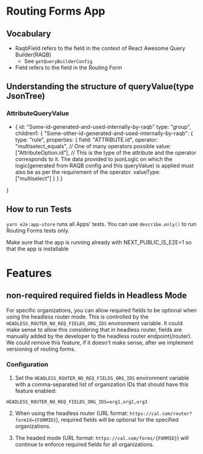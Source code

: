 # Routing Forms App

## Vocabulary
- RaqbField refers to the field in the context of React Awesome Query Builder(RAQB)
    - See `getQueryBuilderConfig`
- Field refers to the field in the Routing Form


## Understanding the structure of queryValue(type JsonTree)

### AttributeQueryValue
- {
    id: "Some-id-generated-and-used-internally-by-raqb"
    type: "group",
    children1: {
        "Some-other-id-generated-and-used-internally-by-raqb": {
            type: "rule",
            properties: {
                field: "ATTRIBUTE.id",
                operator: "multiselect_equals", // One of many operators possible
                value: ["AttributeOption.id"],
                // This is the type of the attribute and the operator corresponds to it. The data provided to jsonLogic on which the logic(generated from RAQB config and this queryValue) is applied must also be as per the requirement of the operator.
                valueType: ["multiselect"] 
            }
        }
    }
    
}

## How to run Tests

`yarn e2e:app-store` runs all Apps' tests. You can use `describe.only()` to run Routing Forms tests only.

Make sure that the app is running already with NEXT_PUBLIC_IS_E2E=1 so that the app is installable

# Features

## non-required required fields in Headless Mode

For specific organizations, you can allow required fields to be optional when using the headless router mode. This is controlled by the `HEADLESS_ROUTER_NO_REQ_FIELDS_ORG_IDS` environment variable. It could make sense to allow this considering that in headless router, fields are manually added by the developer to the headless router endpoint(/router). We could remove this feature, if it doesn't make sense, after we implement versioning of routing forms.

### Configuration

1. Set the `HEADLESS_ROUTER_NO_REQ_FIELDS_ORG_IDS` environment variable with a comma-separated list of organization IDs that should have this feature enabled:

```env
HEADLESS_ROUTER_NO_REQ_FIELDS_ORG_IDS=org1,org2,org3
```

2. When using the headless router (URL format: `https://cal.com/router?formId={FORMID}`), required fields will be optional for the specified organizations.

3. The headed mode (URL format: `https://cal.com/forms/{FORMID}`) will continue to enforce required fields for all organizations.
